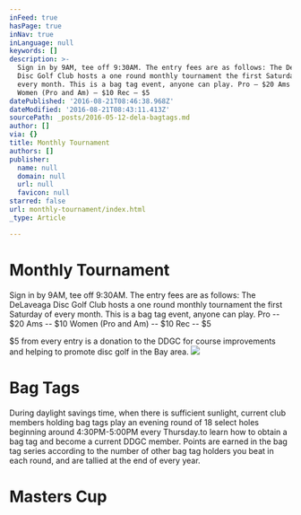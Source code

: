 ```yaml
---
inFeed: true
hasPage: true
inNav: true
inLanguage: null
keywords: []
description: >-
  Sign in by 9AM, tee off 9:30AM. The entry fees are as follows: The DeLaveaga
  Disc Golf Club hosts a one round monthly tournament the first Saturday of
  every month. This is a bag tag event, anyone can play. Pro – $20 Ams – $10
  Women (Pro and Am) – $10 Rec – $5
datePublished: '2016-08-21T08:46:38.968Z'
dateModified: '2016-08-21T08:43:11.413Z'
sourcePath: _posts/2016-05-12-dela-bagtags.md
author: []
via: {}
title: Monthly Tournament
authors: []
publisher:
  name: null
  domain: null
  url: null
  favicon: null
starred: false
url: monthly-tournament/index.html
_type: Article

---
```

# Monthly Tournament

Sign in by 9AM, tee off 9:30AM. The entry fees are as follows: The DeLaveaga Disc Golf Club hosts a one round monthly tournament the first Saturday of every month. This is a bag tag event, anyone can play. Pro -- $20 Ams -- $10 Women (Pro and Am) -- $10 Rec -- $5

$5 from every entry is a donation to the DDGC for course improvements and helping to promote disc golf in the Bay area.
![](https://s3-us-west-2.amazonaws.com/the-grid-img/p/65ea97e68fdb1c9169d72ac734dd36831c8b96d9.jpg)

# Bag Tags

During daylight savings time, when there is sufficient sunlight, current club members holding bag tags play an evening round of 18 select holes beginning around 4:30PM-5:00PM every Thursday.to learn how to obtain a bag tag and become a current DDGC member. Points are earned in the bag tag series according to the number of other bag tag holders you beat in each round, and are tallied at the end of every year.

# Masters Cup
